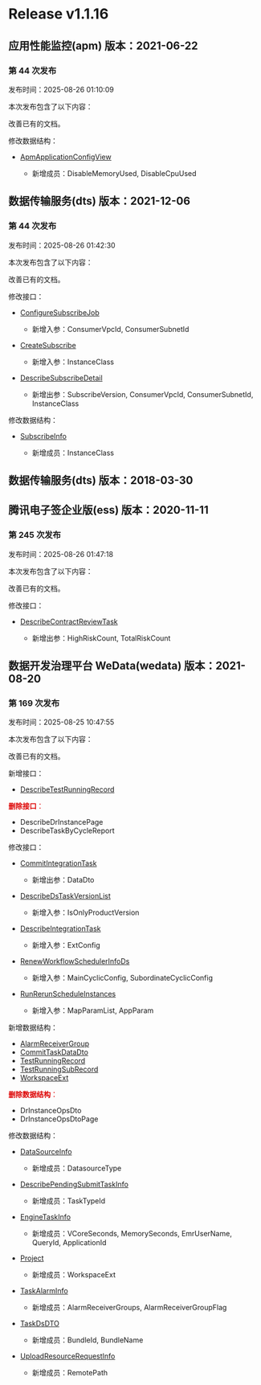 # Release v1.1.16

## 应用性能监控(apm) 版本：2021-06-22

### 第 44 次发布

发布时间：2025-08-26 01:10:09

本次发布包含了以下内容：

改善已有的文档。

修改数据结构：

* [ApmApplicationConfigView](https://cloud.tencent.com/document/api/1463/64927#ApmApplicationConfigView)

	* 新增成员：DisableMemoryUsed, DisableCpuUsed




## 数据传输服务(dts) 版本：2021-12-06

### 第 44 次发布

发布时间：2025-08-26 01:42:30

本次发布包含了以下内容：

改善已有的文档。

修改接口：

* [ConfigureSubscribeJob](https://cloud.tencent.com/document/api/571/102952)

	* 新增入参：ConsumerVpcId, ConsumerSubnetId

* [CreateSubscribe](https://cloud.tencent.com/document/api/571/102950)

	* 新增入参：InstanceClass

* [DescribeSubscribeDetail](https://cloud.tencent.com/document/api/571/102944)

	* 新增出参：SubscribeVersion, ConsumerVpcId, ConsumerSubnetId, InstanceClass


修改数据结构：

* [SubscribeInfo](https://cloud.tencent.com/document/api/571/82108#SubscribeInfo)

	* 新增成员：InstanceClass




## 数据传输服务(dts) 版本：2018-03-30



## 腾讯电子签企业版(ess) 版本：2020-11-11

### 第 245 次发布

发布时间：2025-08-26 01:47:18

本次发布包含了以下内容：

改善已有的文档。

修改接口：

* [DescribeContractReviewTask](https://cloud.tencent.com/document/api/1323/122151)

	* 新增出参：HighRiskCount, TotalRiskCount




## 数据开发治理平台 WeData(wedata) 版本：2021-08-20

### 第 169 次发布

发布时间：2025-08-25 10:47:55

本次发布包含了以下内容：

改善已有的文档。

新增接口：

* [DescribeTestRunningRecord](https://cloud.tencent.com/document/api/1267/122750)

<font color="#dd0000">**删除接口**：</font>

* DescribeDrInstancePage
* DescribeTaskByCycleReport

修改接口：

* [CommitIntegrationTask](https://cloud.tencent.com/document/api/1267/82526)

	* 新增出参：DataDto

* [DescribeDsTaskVersionList](https://cloud.tencent.com/document/api/1267/120168)

	* 新增入参：IsOnlyProductVersion

* [DescribeIntegrationTask](https://cloud.tencent.com/document/api/1267/82495)

	* 新增入参：ExtConfig

* [RenewWorkflowSchedulerInfoDs](https://cloud.tencent.com/document/api/1267/110374)

	* 新增入参：MainCyclicConfig, SubordinateCyclicConfig

* [RunRerunScheduleInstances](https://cloud.tencent.com/document/api/1267/100207)

	* 新增入参：MapParamList, AppParam


新增数据结构：

* [AlarmReceiverGroup](https://cloud.tencent.com/document/api/1267/76336#AlarmReceiverGroup)
* [CommitTaskDataDto](https://cloud.tencent.com/document/api/1267/76336#CommitTaskDataDto)
* [TestRunningRecord](https://cloud.tencent.com/document/api/1267/76336#TestRunningRecord)
* [TestRunningSubRecord](https://cloud.tencent.com/document/api/1267/76336#TestRunningSubRecord)
* [WorkspaceExt](https://cloud.tencent.com/document/api/1267/76336#WorkspaceExt)

<font color="#dd0000">**删除数据结构**：</font>

* DrInstanceOpsDto
* DrInstanceOpsDtoPage

修改数据结构：

* [DataSourceInfo](https://cloud.tencent.com/document/api/1267/76336#DataSourceInfo)

	* 新增成员：DatasourceType

* [DescribePendingSubmitTaskInfo](https://cloud.tencent.com/document/api/1267/76336#DescribePendingSubmitTaskInfo)

	* 新增成员：TaskTypeId

* [EngineTaskInfo](https://cloud.tencent.com/document/api/1267/76336#EngineTaskInfo)

	* 新增成员：VCoreSeconds, MemorySeconds, EmrUserName, QueryId, ApplicationId

* [Project](https://cloud.tencent.com/document/api/1267/76336#Project)

	* 新增成员：WorkspaceExt

* [TaskAlarmInfo](https://cloud.tencent.com/document/api/1267/76336#TaskAlarmInfo)

	* 新增成员：AlarmReceiverGroups, AlarmReceiverGroupFlag

* [TaskDsDTO](https://cloud.tencent.com/document/api/1267/76336#TaskDsDTO)

	* 新增成员：BundleId, BundleName

* [UploadResourceRequestInfo](https://cloud.tencent.com/document/api/1267/76336#UploadResourceRequestInfo)

	* 新增成员：RemotePath




